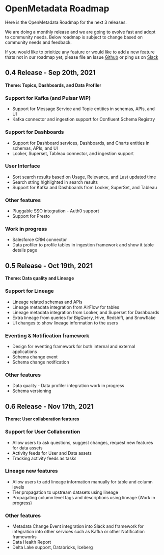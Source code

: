 # OpenMetadata Roadmap

Here is the OpenMetadata Roadmap for the next 3 releases.  

We are doing a monthly release and we are going to evolve fast and adopt to community needs.
Below roadmap is subject to change based on community needs and feedback.

If you would like to prioitize any feature or would like to add a new feature thats not in
our roadmap yet, please file an Issue [Github](https://github.com/open-metadata/OpenMetadata/issues) or ping us on [Slack](https://slack.open-metadata.org/) 


## 0.4 Release - Sep 20th, 2021

#### Theme:  Topics, Dashboards, and Data Profiler

### Support for Kafka (and Pulsar WIP)
* Support for Message Service and Topic entities in schemas, APIs, and UI
* Kafka connector and ingestion support for Confluent Schema Registry

### Support for Dashboards
* Support for Dashboard services, Dashboards, and Charts entities in schemas, APIs, and UI
* Looker, Superset, Tableau connector, and ingestion support


### User Interface
* Sort search results based on Usage, Relevance, and Last updated time
* Search string highlighted in search results
* Support for Kafka and Dashboards from Looker, SuperSet, and Tableau 

### Other features
* Pluggable SSO integration - Auth0 support
* Support for Presto

### Work in progress
* Salesforce CRM connector
* Data profiler to profile tables in ingestion framework and show it table details page



## 0.5 Release - Oct 19th, 2021

#### Theme: Data quality and Lineage


### Support for Lineage
* Lineage related schemas and APIs
* Lineage metadata integration from AirFlow for tables
* Lineage metadata  integration from Looker, and Superset for Dashboards
* Extra lineage from queries for BigQuery, Hive, Redshift, and Snowflake
* UI changes to show lineage information to the users

### Eventing & Notification framework
* Design for eventing framework for both internal and external applications
* Schema change event
* Schema change notification

### Other features
* Data quality - Data profiler integration work in progress
* Schema versioning


## 0.6 Release - Nov 17th, 2021

#### Theme: User collaboration features

### Support for User Collaboration
* Allow users to ask questions, suggest changes, request new features for data assets
* Activity feeds for User and Data assets
* Tracking activity feeds as tasks

### Lineage new features
* Allow users to add lineage information manually for table and column levels
* Tier propagation to upstream datasets using lineage
* Propagating column level tags and descriptions using lineage (Work in progress)

### Other features
* Metadata Change Event integration into Slack and framework for integration into other services such as Kafka or other Notification frameworks
* Data Health Report
* Delta Lake support,  Databricks, Iceberg


